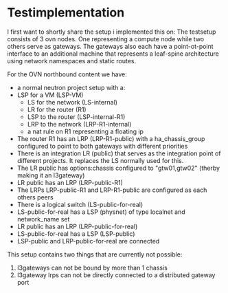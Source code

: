 # Testimplementation

I first want to shortly share the setup i implemented this on:
The testsetup consists of 3 ovn nodes. One representing a compute node
while two others serve as gateways. The gateways also each have a
point-ot-point interface to an additional machine that represents a
leaf-spine architecture using network namespaces and static routes.

For the OVN northbound content we have:
* a normal neutron project setup with a:
* LSP for a VM (LSP-VM)
   * LS for the network (LS-internal)
   * LR for the router (R1)
   * LSP to the router (LSP-internal-R1)
   * LRP to the network (LRP-R1-internal)
   * a nat rule on R1 representing a floating ip
* The router R1 has an LRP (LRP-R1-public) with a ha_chassis_group
  configured to point to both gateways with different priorities
* There is an integration LR (public) that serves as the integration
  point of different projects. It replaces the LS normally used for
  this.
* The LR public has options:chassis configured to "gtw01,gtw02" (therby
  making it an l3gateway)
* LR public has an LRP (LRP-public-R1)
* The LRPs LRP-public-R1 and LRP-R1-public are configured as each others
  peers
* There is a logical switch (LS-public-for-real)
* LS-public-for-real has a LSP (physnet) of type localnet and
  network_name set
* LR public has an LRP (LRP-public-for-real)
* LS-public-for-real has a LSP (LSP-public)
* LSP-public and LRP-public-for-real are connected

This setup contains two things that are currently not possible:
1. l3gateways can not be bound by more than 1 chassis
2. l3gateway lrps can not be directly connected to a distributed gateway port                                                                                                                                                                                                                                                                                                              
